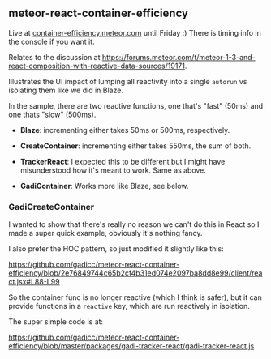 ## meteor-react-container-efficiency

Live at [container-efficiency.meteor.com](http://container-efficiency.meteor.com)
until Friday :)  There is timing info in the console if you want it.

Relates to the discussion at https://forums.meteor.com/t/meteor-1-3-and-react-composition-with-reactive-data-sources/19171.

Illustrates the UI impact of lumping all reactivity into a single `autorun` vs
isolating them like we did in Blaze.

In the sample, there are two reactive functions, one that's "fast" (50ms) and
one thats "slow" (500ms).

* **Blaze**: incrementing either takes 50ms or 500ms, respectively.

* **CreateContainer**: incrementing either takes 550ms, the sum of both.

* **TrackerReact**: I expected this to be different but I might have
misunderstood how it's meant to work.  Same as above.

* **GadiContainer**: Works more like Blaze, see below.

### GadiCreateContainer

I wanted to show that there's really no reason we can't do this in React
so I made a super quick example, obviously it's nothing fancy.

I also prefer the HOC pattern, so just modified it slightly like this:

https://github.com/gadicc/meteor-react-container-efficiency/blob/2e76849744c65b2cf4b31ed074e2097ba8dd8e99/client/react.jsx#L88-L99

So the container func is no longer reactive (which I think is safer), but
it can provide functions in a `reactive` key, which are run reactively
in isolation.

The super simple code is at:

https://github.com/gadicc/meteor-react-container-efficiency/blob/master/packages/gadi-tracker-react/gadi-tracker-react.js